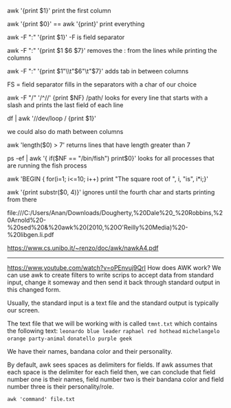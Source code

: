 awk '{print $1}' 
print the first column

awk '{print $0}' == awk '{print}'
print everything

awk -F ":" '{print $1}'
-F is field separator

awk -F ":" '{print $1 $6 $7}'
removes the : from the lines while printing the columns

awk -F ":" '{print $1"\\t"$6"\\t"$7}'
adds tab in between columns

FS = field separator
fills in the separators with a char of our choice

awk -F "/" '/^\//' {print $NF} /path/
looks for every line that starts with a slash
and prints the last field of each line


df | awk '/\/dev\/loop / {print $1}'


we could also do math between columns

awk 'length($0) > 7'
returns lines that have length greater than 7

ps -ef | awk '{ if($NF == "/bin/fish") print$0}'
looks for all processes that are running the fish process

awk 'BEGIN { for(i=1; i<=10; i++) print "The square root of ", i, "is", i\*i;}'

awk '{print substr($0, 4)}'
ignores until the fourth char and starts printing from there

file:///C:/Users/Anan/Downloads/Dougherty,%20Dale%20_%20Robbins,%20Arnold%20-%20sed%20&%20awk%20(2010,%20O'Reilly%20Media)%20-%20libgen.li.pdf

https://www.cs.unibo.it/~renzo/doc/awk/nawkA4.pdf

---
https://www.youtube.com/watch?v=oPEnvuj9QrI
How does AWK work?
We can use awk to create filters to write scrips to accept data from standard input, change it someway and then send it back through standard output in this changed form.

Usually, the standard input is a text file and the standard output is typically our screen.

The text file that we will be working with is called `tmnt.txt` which contains the following text:
`leonardo blue leader`
`raphael red hothead`
`michelangelo orange party-animal`
`donatello purple geek`

We have their names, bandana color and their personality. 

By default, awk sees spaces as delimiters for fields. If awk assumes that each space is the delimiter for each field then, we can conclude that field number one is their names, field number two is their bandana color and field number three is their personality/role.

`awk 'command' file.txt`

